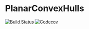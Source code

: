 # PlanarConvexHulls

[![Build Status](https://travis-ci.com/tkoolen/PlanarConvexHulls.jl.svg?branch=master)](https://travis-ci.com/tkoolen/PlanarConvexHulls.jl)
[![Codecov](https://codecov.io/gh/tkoolen/PlanarConvexHulls.jl/branch/master/graph/badge.svg)](https://codecov.io/gh/tkoolen/PlanarConvexHulls.jl)
